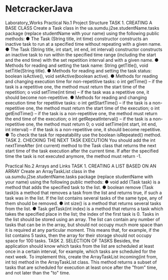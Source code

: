 # NetcrackerJava
Laboratory_Works
Practical No.1 Project Structure
TASK 1.  CREATING A BASE CLASS
Create a Task class in the ua.sumdu.j2se.studentName.tasks package (replace studentName with your name) using the following public methods:
●	The Task (String title, int time) constructor constructs an inactive task to run at a specified time without repeating with a given name. 
●	The Task (String title, int start, int end, int interval) constructor constructs an inactive task to run within the specified time range (including the start and the end time) with the set repetition interval and with a given name. 
●	Methods for reading and setting the task name: String getTitle(), void setTitle(String title).
●	Methods for reading and setting the task status: boolean isActive(), void setActive(boolean active).
●	Methods for reading and changing execution time for non-repetitive tasks: 
o	int getTime() – if the task is a repetitive one, the method must return the start time of the repetition;
o	 void setTime(int time) – if the task was a repetitive one, it should become non-repetitive.
●	Methods for reading and changing execution time for repetitive tasks: 
o	int getStartTime() – if the task is a non-repetitive one, the method must return the start time of the execution;
o	int getEndTime() – if the task is a non-repetitive one, the method must return the end time of the execution;
o	int getRepeatInterval() – if the task is a non-repetitive one, the method must return 0;
o	void setTime(int start, int end, int interval) – if the task is a non-repetitive one, it should become repetitive.
●	To check the task for repeatability use the boolean isRepeated() method.
TASK 2. CHECKING THE NEXT TASK EXECUTION
You should add the int nextTimeAfter (int current) method to the Task class that returns the next start time of the task execution after the current time. If after the specified time the task is not executed anymore, the method must return -1.

Practical No.2 Arrays and Links
TASK 1. CREATING A LIST BASED ON AN ARRAY
Create an ArrayTaskList class in the ua.sumdu.j2se.studentName.tasks package (replace studentName with your name) using the following public methods:
●	void add (Task task) is a method that adds the specified task to the list.
●	boolean remove (Task task)is a method that removes a task from the list and returns true, if such a task was in the list. If the list contains several tasks of the same type, any of them should be removed.
●	int size() is a method that returns several tasks from the list.
●	Task getTask(int index) is a method that returns a task which takes the specified place in the list; the index of the first task is 0.
Tasks in the list should be stored using an array. The list can contain any number of tasks that can be in the array, but should not occupy much more space than it is required at any particular moment. This means that, for example, if the list contains 5 tasks, then the array for their storage should not occupy space for 100 tasks.
TASK 2. SELECTION OF TASKS
Besides, the application should know which tasks from the list are scheduled at least once in a certain interval, for example, which tasks are scheduled for the next week. To implement this, create the ArrayTaskList incoming(int from, int to) method in the ArrayTaskList class. This method returns a subset of tasks that are scheduled for execution at least once after the "from" time, and not later than the "to" time.